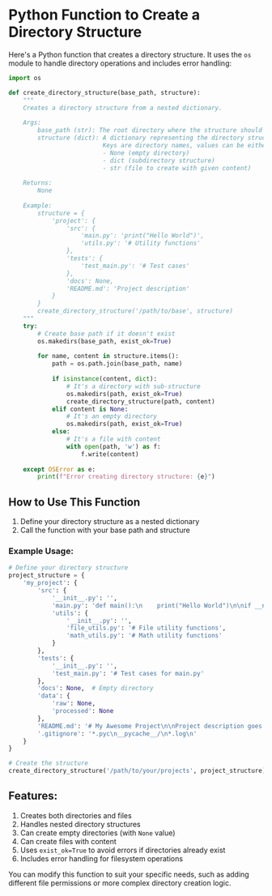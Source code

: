 # Python Function to Create a Directory Structure

Here's a Python function that creates a directory structure. It uses the `os` module to handle directory operations and includes error handling:

```python
import os

def create_directory_structure(base_path, structure):
    """
    Creates a directory structure from a nested dictionary.
    
    Args:
        base_path (str): The root directory where the structure should be created
        structure (dict): A dictionary representing the directory structure.
                          Keys are directory names, values can be either:
                          - None (empty directory)
                          - dict (subdirectory structure)
                          - str (file to create with given content)
    
    Returns:
        None
    
    Example:
        structure = {
            'project': {
                'src': {
                    'main.py': 'print("Hello World")',
                    'utils.py': '# Utility functions'
                },
                'tests': {
                    'test_main.py': '# Test cases'
                },
                'docs': None,
                'README.md': 'Project description'
            }
        }
        create_directory_structure('/path/to/base', structure)
    """
    try:
        # Create base path if it doesn't exist
        os.makedirs(base_path, exist_ok=True)
        
        for name, content in structure.items():
            path = os.path.join(base_path, name)
            
            if isinstance(content, dict):
                # It's a directory with sub-structure
                os.makedirs(path, exist_ok=True)
                create_directory_structure(path, content)
            elif content is None:
                # It's an empty directory
                os.makedirs(path, exist_ok=True)
            else:
                # It's a file with content
                with open(path, 'w') as f:
                    f.write(content)
                    
    except OSError as e:
        print(f"Error creating directory structure: {e}")
```

## How to Use This Function

1. Define your directory structure as a nested dictionary
2. Call the function with your base path and structure

### Example Usage:

```python
# Define your directory structure
project_structure = {
    'my_project': {
        'src': {
            '__init__.py': '',
            'main.py': 'def main():\n    print("Hello World")\n\nif __name__ == "__main__":\n    main()',
            'utils': {
                '__init__.py': '',
                'file_utils.py': '# File utility functions',
                'math_utils.py': '# Math utility functions'
            }
        },
        'tests': {
            '__init__.py': '',
            'test_main.py': '# Test cases for main.py'
        },
        'docs': None,  # Empty directory
        'data': {
            'raw': None,
            'processed': None
        },
        'README.md': '# My Awesome Project\n\nProject description goes here.',
        '.gitignore': '*.pyc\n__pycache__/\n*.log\n'
    }
}

# Create the structure
create_directory_structure('/path/to/your/projects', project_structure)
```

## Features:

1. Creates both directories and files
2. Handles nested directory structures
3. Can create empty directories (with `None` value)
4. Can create files with content
5. Uses `exist_ok=True` to avoid errors if directories already exist
6. Includes error handling for filesystem operations

You can modify this function to suit your specific needs, such as adding different file permissions or more complex directory creation logic.

